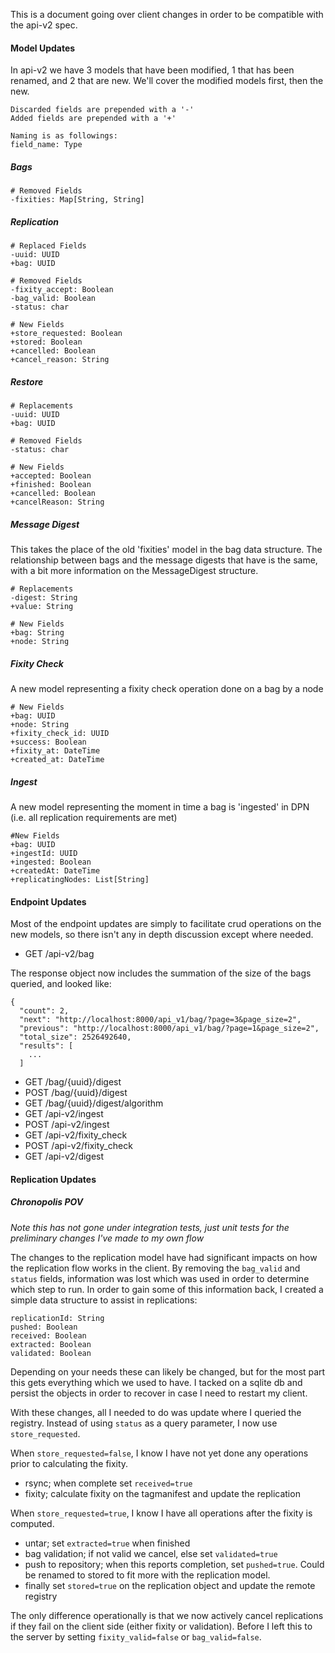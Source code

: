 This is a document going over client changes in order to be compatible with the api-v2 spec.

#### Model Updates

In api-v2 we have 3 models that have been modified, 1 that has been renamed, and 2 that are new. 
We'll cover the modified models first, then the new.

```
Discarded fields are prepended with a '-'
Added fields are prepended with a '+'

Naming is as followings:
field_name: Type
```

##### Bags

```
# Removed Fields
-fixities: Map[String, String]
```
##### Replication

```
# Replaced Fields
-uuid: UUID
+bag: UUID

# Removed Fields
-fixity_accept: Boolean
-bag_valid: Boolean
-status: char

# New Fields
+store_requested: Boolean  
+stored: Boolean  
+cancelled: Boolean  
+cancel_reason: String
```

##### Restore

```
# Replacements
-uuid: UUID 
+bag: UUID

# Removed Fields
-status: char

# New Fields
+accepted: Boolean
+finished: Boolean
+cancelled: Boolean
+cancelReason: String
```

##### Message Digest

This takes the place of the old 'fixities' model in the bag data structure. The relationship
between bags and the message digests that have is the same, with a bit more information on
the MessageDigest structure.

```
# Replacements
-digest: String  
+value: String  

# New Fields
+bag: String  
+node: String  
```

##### Fixity Check

A new model representing a fixity check operation done on a bag by a node

```
# New Fields
+bag: UUID
+node: String  
+fixity_check_id: UUID   
+success: Boolean  
+fixity_at: DateTime  
+created_at: DateTime
```

##### Ingest

A new model representing the moment in time a bag is 'ingested' in DPN
(i.e. all replication requirements are met)
```
#New Fields
+bag: UUID  
+ingestId: UUID  
+ingested: Boolean  
+createdAt: DateTime  
+replicatingNodes: List[String]  
```

#### Endpoint Updates

Most of the endpoint updates are simply to facilitate crud operations on the new models,
so there isn't any in depth discussion except where needed.

* GET /api-v2/bag

The response object now includes the summation of the size of the bags queried, and looked like:
```
{
  "count": 2,
  "next": "http://localhost:8000/api_v1/bag/?page=3&page_size=2",
  "previous": "http://localhost:8000/api_v1/bag/?page=1&page_size=2",
  "total_size": 2526492640,
  "results": [
    ...
  ]
```

* GET /bag/{uuid}/digest
* POST /bag/{uuid}/digest
* GET /bag/{uuid}/digest/algorithm
* GET /api-v2/ingest
* POST /api-v2/ingest
* GET /api-v2/fixity_check
* POST /api-v2/fixity_check
* GET /api-v2/digest

#### Replication Updates

##### Chronopolis POV
*Note this has not gone under integration tests, just unit tests for the  preliminary changes I've made to my own flow* 

The changes to the replication model have had significant impacts on how the replication
flow works in the client. By removing the `bag_valid` and `status` fields, information was
lost which was used in order to determine which step to run. In order to gain some of this information
back, I created a simple data structure to assist in replications:
```
replicationId: String
pushed: Boolean
received: Boolean
extracted: Boolean
validated: Boolean
```

Depending on your needs these can likely be changed, but for the most part this gets
everything which we used to have. I tacked on a sqlite db and persist the objects in
order to recover in case I need to restart my client.

With these changes, all I needed to do was update where I queried the registry. Instead
of using `status` as a query parameter, I now use `store_requested`.
 
When `store_requested=false`, I know I have not yet done any operations prior to
calculating the fixity.
* rsync; when complete set `received=true` 
* fixity; calculate fixity on the tagmanifest and update the replication

When `store_requested=true`, I know I have all operations after the fixity is computed.
* untar; set `extracted=true` when finished
* bag validation; if not valid we cancel, else set `validated=true`
* push to repository; when this reports completion, set `pushed=true`. Could be renamed to
stored to fit more with the replication model.
* finally set `stored=true` on the replication object and update the remote registry

The only difference operationally is that we now actively cancel replications if they fail
on the client side (either fixity or validation). Before I left this to the server by setting
`fixity_valid=false` or `bag_valid=false`.
